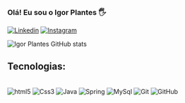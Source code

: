 ### Olá! Eu sou o Igor Plantes 🖐 
  

[![Linkedin](https://img.shields.io/badge/LinkedIn-0077B5?style=for-the-badge&logo=linkedin&logoColor=white)](https://instagram.com/igor_plantes)
[![Instagram](https://img.shields.io/badge/Instagram-E4405F?style=for-the-badge&logo=instagram&logoColor=white)](https://instagram.com/igor_plantes)


![Igor Plantes GitHub stats](https://github-readme-stats.vercel.app/api?username=IgorPlantes&show_icons=true&theme=radical)

## Tecnologias:

<div style="display: inline_block"><br/>
    <img align="center" alt="html5" src= "https://img.shields.io/badge/HTML5-E34F26?style=for-the-badge&logo=html5&logoColor=white"/>
    <img align="center" alt="Css3" src= "https://img.shields.io/badge/CSS3-1572B6?style=for-the-badge&logo=css3&logoColor=white"/>
    <img align="center" alt="Java"  src= "https://img.shields.io/badge/Java-ED8B00?style=for-the-badge&logo=openjdk&logoColor=white"/>
    <img align="center" alt="Spring" src= "https://img.shields.io/badge/Spring-6DB33F?style=for-the-badge&logo=spring&logoColor=white"/>
    <img align="center" alt="MySql" src= "https://img.shields.io/badge/MySQL-005C84?style=for-the-badge&logo=mysql&logoColor=white"/>
    <img align="center" alt="Git" src= "https://img.shields.io/badge/GIT-E44C30?style=for-the-badge&logo=git&logoColor=white"/>
    <img align="center" alt="GitHub" src= "https://img.shields.io/badge/GitHub-100000?style=for-the-badge&logo=github&logoColor=white"/>
 </div><br/>
